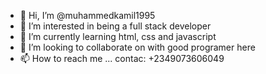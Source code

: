 - 👋 Hi, I’m @muhammedkamil1995
- 👀 I’m interested in being a full stack developer
- 🌱 I’m currently learning html, css and javascript
- 💞️ I’m looking to collaborate on with good programer here
- 📫 How to reach me ... contac: +2349073606049

<!---
muhammedkamil1995/muhammedkamil1995 is a ✨ special ✨ repository because its `README.md` (this file) appears on your GitHub profile.
You can click the Preview link to take a look at your changes.
--->
